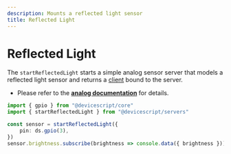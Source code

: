 ```yaml
---
description: Mounts a reflected light sensor
title: Reflected Light
---
```


# Reflected Light

The `startReflectedLight` starts a simple analog sensor server that models a reflected light sensor
and returns a [client](/api/clients/reflectedlight) bound to the server.

- Please refer to the **[analog documentation](./analog)** for details.

```ts
import { gpio } from "@devicescript/core"
import { startReflectedLight } from "@devicescript/servers"

const sensor = startReflectedLight({
    pin: ds.gpio(3),
})
sensor.brightness.subscribe(brightness => console.data({ brightness }))
```
